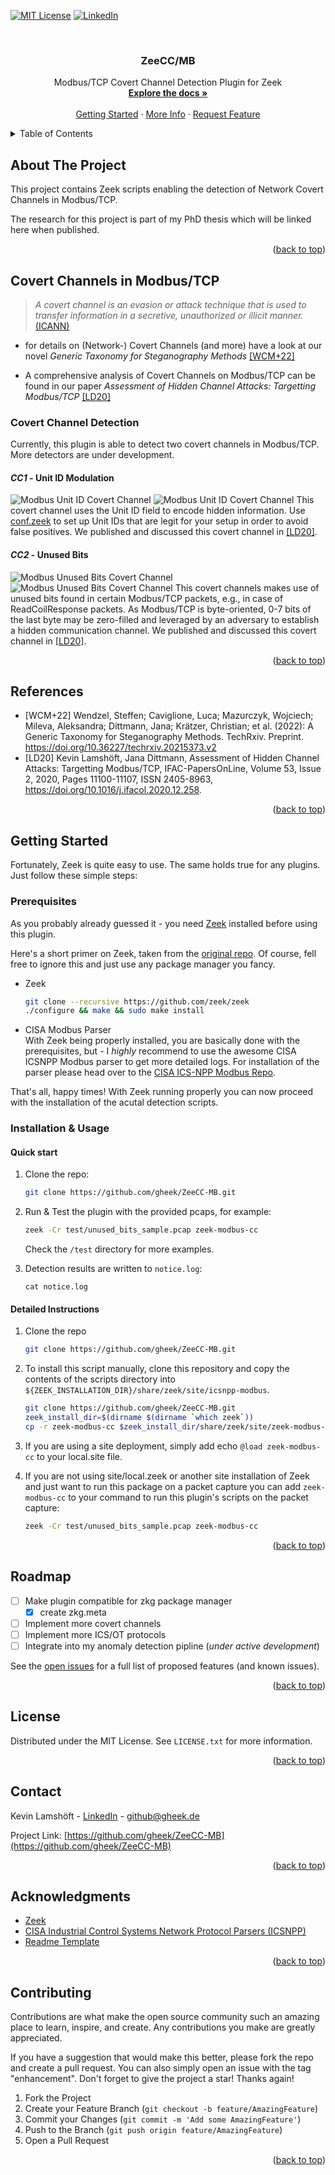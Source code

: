 <a name="readme-top"></a>


<!-- PROJECT SHIELDS -->
[![MIT License][license-shield]][license-url]
[![LinkedIn][linkedin-shield]][linkedin-url]



<!-- PROJECT LOGO -->
<br />
<div align="center">

<h3 align="center">ZeeCC/MB</h3>

  <p align="center">
    Modbus/TCP Covert Channel Detection Plugin for Zeek
    <br />
    <a href="https://github.com/gheek/ZeeCC-MB"><strong>Explore the docs »</strong></a>
    <br />
    <br />
    <a href="https://github.com/gheek/ZeeCC-MB#getting-started">Getting Started</a>
    ·
    <a href="https://github.com/gheek/ZeeCC-MB#about-the-project">More Info</a>
    ·
    <a href="https://github.com/gheek/ZeeCC-MB/issues">Request Feature</a>
  </p>
</div>



<!-- TABLE OF CONTENTS -->
<details>
  <summary>Table of Contents</summary>
  <ol>
    <li>
      <a href="#about-the-project">About The Project</a>
    </li>
    <li>
      <a href="#covert-channels-in-modbustcp">Covert Channels in Modbus/TCP</a>
      <ul>
         <li><a href="#covert-channel-detection">Covert Channel Detection</a></li>
         <li><a href="##cc1---unit-id-modulation">CC1 - Unit ID Modulation</a></li>
         <li><a href="##cc2---unused-bits">CC2 - Unused Bits</a></li>
      </ul>
    </li>
   <li>
      <a href="#references">References</a>
   </li>
   <li>
      <a href="#getting-started">Getting Started</a>
   </li>
   <li><a href="#installation-usage">Installation & Usage</a>
      <ul>
        <li><a href="#quick-start">Quick start</a></li>
        <li><a href="#detailed-instructions">Detailed Instructions</a></li>
      </ul>
   </li>
    <li><a href="#roadmap">Roadmap</a></li>
    <li><a href="#license">License</a></li>
    <li><a href="#contact">Contact</a></li>
    <li><a href="#acknowledgments">Acknowledgments</a></li>
    <li><a href="#contributing">Contributing</a></li>
  </ol>
</details>



<!-- ABOUT THE PROJECT -->
## About The Project

This project contains Zeek scripts enabling the detection of Network Covert Channels in Modbus/TCP.

The research for this project is part of my PhD thesis which will be linked here when published.

<p align="right">(<a href="#readme-top">back to top</a>)</p>

## Covert Channels in Modbus/TCP
> *A covert channel is an evasion or attack technique that is used to transfer information in a secretive, unauthorized or illicit manner.* [(ICANN)](https://www.icann.org/en/blogs/details/what-is-an-internet-covert-channel-29-8-2016-en)

- for details on (Network-) Covert Channels (and more) have a look at our novel *Generic Taxonomy for Steganography Methods* [[WCM+22]](https://doi.org/10.36227/techrxiv.20215373.v2)

- A comprehensive analysis of Covert Channels on Modbus/TCP can be found in our paper *Assessment of Hidden Channel Attacks: Targetting Modbus/TCP* [[LD20]](https://doi.org/10.1016/j.ifacol.2020.12.258)

### Covert Channel Detection

Currently, this plugin is able to detect two covert channels in Modbus/TCP.
More detectors are under development.

#### *CC1* - Unit ID Modulation
![Modbus Unit ID Covert Channel](img/Modbus-UnitID-github-light#gh-light-mode-only.png)
![Modbus Unit ID Covert Channel](img/Modbus-UnitID-github-dark#gh-dark-mode-only.png)
This covert channel uses the Unit ID field to encode hidden information.
Use [conf.zeek](/conf.zeek) to set up Unit IDs that are legit for your setup in order to avoid false positives.
We published and discussed this covert channel in  [[LD20]](https://doi.org/10.1016/j.ifacol.2020.12.258).

#### *CC2* - Unused Bits
![Modbus Unused Bits Covert Channel](img/Modbus-UnusedBits-github-light#gh-light-mode-only.png)
![Modbus Unused Bits Covert Channel](img/Modbus-UnusedBits-github-light#gh-dark-mode-only.png)
This covert channels makes use of unused bits found in certain Modbus/TCP packets, e.g., in case of ReadCoilResponse packets. 
As Modbus/TCP is byte-oriented, 0-7 bits of the last byte may be zero-filled and leveraged by an adversary to establish a hidden communication channel.
We published and discussed this covert channel in [[LD20]](https://doi.org/10.1016/j.ifacol.2020.12.258).

<p align="right">(<a href="#readme-top">back to top</a>)</p>

## References

- [WCM+22] Wendzel, Steffen; Caviglione, Luca; Mazurczyk, Wojciech; Mileva, Aleksandra; Dittmann, Jana; Krätzer, Christian; et al. (2022): A Generic Taxonomy for Steganography Methods. TechRxiv. Preprint. https://doi.org/10.36227/techrxiv.20215373.v2
- [LD20] Kevin Lamshöft, Jana Dittmann, Assessment of Hidden Channel Attacks: Targetting Modbus/TCP, IFAC-PapersOnLine, Volume 53, Issue 2, 2020, Pages 11100-11107, ISSN 2405-8963, https://doi.org/10.1016/j.ifacol.2020.12.258.

<p align="right">(<a href="#readme-top">back to top</a>)</p>

<!-- GETTING STARTED -->
## Getting Started

Fortunately, Zeek is quite easy to use. The same holds true for any plugins.
Just follow these simple steps:

### Prerequisites
As you probably already guessed it - you need [Zeek](https://zeek.org) installed before using this plugin.

Here's a short primer on Zeek, taken from the [original repo](https://github.com/zeek/zeek).
Of course, fell free to ignore this and just use any package manager you fancy. 

* Zeek
  ```sh
  git clone --recursive https://github.com/zeek/zeek
  ./configure && make && sudo make install
  ```
* CISA Modbus Parser <br>
With Zeek being properly installed, you are basically done with the prerequisites, but - I *highly* recommend to use the awesome CISA ICSNPP Modbus parser to get more detailed logs.
For installation of the parser please head over to the [CISA ICS-NPP Modbus Repo](https://github.com/cisagov/icsnpp-modbus).

That's all, happy times!
With Zeek running properly you can now proceed with the installation of the acutal detection scripts.

### Installation & Usage

#### Quick start

1. Clone the repo:
   ```sh
   git clone https://github.com/gheek/ZeeCC-MB.git
   ```

2. Run & Test the plugin with the provided pcaps, for example:
    ```sh
    zeek -Cr test/unused_bits_sample.pcap zeek-modbus-cc
    ```
   Check the `/test` directory for more examples.

   
3. Detection results are written to `notice.log`:
   ```
   cat notice.log
   ```
#### Detailed Instructions

1. Clone the repo
   ```sh
   git clone https://github.com/gheek/ZeeCC-MB.git
   ```


2. To install this script manually, clone this repository and copy the contents of the scripts directory into `${ZEEK_INSTALLATION_DIR}/share/zeek/site/icsnpp-modbus`.
    ```sh
    git clone https://github.com/gheek/ZeeCC-MB.git
    zeek_install_dir=$(dirname $(dirname `which zeek`))
    cp -r zeek-modbus-cc $zeek_install_dir/share/zeek/site/zeek-modbus-cc
    ```
   
3. If you are using a site deployment, simply add echo `@load zeek-modbus-cc` to your local.site file.


4. If you are not using site/local.zeek or another site installation of Zeek and just want to run this package on a packet capture you can add `zeek-modbus-cc` to your command to run this plugin's scripts on the packet capture:
    ```sh
    zeek -Cr test/unused_bits_sample.pcap zeek-modbus-cc
    ```
   
<p align="right">(<a href="#readme-top">back to top</a>)</p>

<!-- ROADMAP -->
## Roadmap

- [ ] Make plugin compatible for zkg package manager
  - [x] create zkg.meta
- [ ] Implement more covert channels
- [ ] Implement more ICS/OT protocols
- [ ] Integrate into my anomaly detection pipline (*under active development*)

See the [open issues](https://github.com/gheek/ZeeCC-MB/issues) for a full list of proposed features (and known issues).

<p align="right">(<a href="#readme-top">back to top</a>)</p>

<!-- LICENSE -->
## License

Distributed under the MIT License. See `LICENSE.txt` for more information.

<p align="right">(<a href="#readme-top">back to top</a>)</p>


<!-- CONTACT -->
## Contact

Kevin Lamshöft - [LinkedIn](https://linkedin.com/in/lamshoft) - github@gheek.de

Project Link: [https://github.com/gheek/ZeeCC-MB](https://github.com/gheek/ZeeCC-MB)

<p align="right">(<a href="#readme-top">back to top</a>)</p>



<!-- ACKNOWLEDGMENTS -->
## Acknowledgments

* [Zeek](https://zeek.org)
* [CISA Industrial Control Systems Network Protocol Parsers (ICSNPP)](https://github.com/cisagov/ICSNPP)
* [Readme Template](https://github.com/othneildrew/Best-README-Template)
<p align="right">(<a href="#readme-top">back to top</a>)</p>

<!-- CONTRIBUTING -->
## Contributing

Contributions are what make the open source community such an amazing place to learn, inspire, and create. Any contributions you make are greatly appreciated.

If you have a suggestion that would make this better, please fork the repo and create a pull request. You can also simply open an issue with the tag "enhancement".
Don't forget to give the project a star! Thanks again!

1. Fork the Project
2. Create your Feature Branch (`git checkout -b feature/AmazingFeature`)
3. Commit your Changes (`git commit -m 'Add some AmazingFeature'`)
4. Push to the Branch (`git push origin feature/AmazingFeature`)
5. Open a Pull Request

<p align="right">(<a href="#readme-top">back to top</a>)</p>


<!-- MARKDOWN LINKS & IMAGES -->
<!-- https://www.markdownguide.org/basic-syntax/#reference-style-links -->
[contributors-shield]: https://img.shields.io/github/contributors/gheek/ZeeCC-MB.svg?style=for-the-badge
[contributors-url]: https://github.com/gheek/ZeeCC-MB/graphs/contributors
[forks-shield]: https://img.shields.io/github/forks/gheek/ZeeCC-MB.svg?style=for-the-badge
[forks-url]: https://github.com/gheek/ZeeCC-MB/network/members
[stars-shield]: https://img.shields.io/github/stars/gheek/ZeeCC-MB.svg?style=for-the-badge
[stars-url]: https://github.com/gheek/ZeeCC-MB/stargazers
[issues-shield]: https://img.shields.io/github/issues/gheek/ZeeCC-MB.svg?style=for-the-badge
[issues-url]: https://github.com/gheek/ZeeCC-MB/issues
[license-shield]: https://img.shields.io/github/license/gheek/ZeeCC-MB.svg?style=for-the-badge
[license-url]: https://github.com/gheek/ZeeCC-MB/blob/master/LICENSE.txt
[linkedin-shield]: https://img.shields.io/badge/-LinkedIn-black.svg?style=for-the-badge&logo=linkedin&colorB=555
[linkedin-url]: https://linkedin.com/in/lamshoft
[product-screenshot]: images/screenshot.png
[Next.js]: https://img.shields.io/badge/next.js-000000?style=for-the-badge&logo=nextdotjs&logoColor=white
[Next-url]: https://nextjs.org/
[React.js]: https://img.shields.io/badge/React-20232A?style=for-the-badge&logo=react&logoColor=61DAFB
[React-url]: https://reactjs.org/
[Vue.js]: https://img.shields.io/badge/Vue.js-35495E?style=for-the-badge&logo=vuedotjs&logoColor=4FC08D
[Vue-url]: https://vuejs.org/
[Angular.io]: https://img.shields.io/badge/Angular-DD0031?style=for-the-badge&logo=angular&logoColor=white
[Angular-url]: https://angular.io/
[Svelte.dev]: https://img.shields.io/badge/Svelte-4A4A55?style=for-the-badge&logo=svelte&logoColor=FF3E00
[Svelte-url]: https://svelte.dev/
[Laravel.com]: https://img.shields.io/badge/Laravel-FF2D20?style=for-the-badge&logo=laravel&logoColor=white
[Laravel-url]: https://laravel.com
[Bootstrap.com]: https://img.shields.io/badge/Bootstrap-563D7C?style=for-the-badge&logo=bootstrap&logoColor=white
[Bootstrap-url]: https://getbootstrap.com
[JQuery.com]: https://img.shields.io/badge/jQuery-0769AD?style=for-the-badge&logo=jquery&logoColor=white
[JQuery-url]: https://jquery.com 